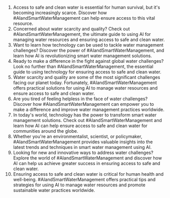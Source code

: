 1. Access to safe and clean water is essential for human survival, but it's becoming increasingly scarce. Discover how #AIandSmartWaterManagement can help ensure access to this vital resource.
2. Concerned about water scarcity and quality? Check out #AIandSmartWaterManagement, the ultimate guide to using AI for managing water resources and ensuring access to safe and clean water.
3. Want to learn how technology can be used to tackle water management challenges? Discover the power of #AIandSmartWaterManagement, and learn how AI is revolutionizing smart water management solutions.
4. Ready to make a difference in the fight against global water challenges? Look no further than #AIandSmartWaterManagement, the essential guide to using technology for ensuring access to safe and clean water.
5. Water scarcity and quality are some of the most significant challenges facing our planet today. Fortunately, #AIandSmartWaterManagement offers practical solutions for using AI to manage water resources and ensure access to safe and clean water.
6. Are you tired of feeling helpless in the face of water challenges? Discover how #AIandSmartWaterManagement can empower you to make a difference and improve water management practices worldwide.
7. In today's world, technology has the power to transform smart water management solutions. Check out #AIandSmartWaterManagement and learn how AI can help ensure access to safe and clean water for communities around the globe.
8. Whether you're an environmentalist, scientist, or policymaker, #AIandSmartWaterManagement provides valuable insights into the latest trends and techniques in smart water management using AI.
9. Looking for new and innovative ways to address water challenges? Explore the world of #AIandSmartWaterManagement and discover how AI can help us achieve greater success in ensuring access to safe and clean water.
10. Ensuring access to safe and clean water is critical for human health and well-being. #AIandSmartWaterManagement offers practical tips and strategies for using AI to manage water resources and promote sustainable water practices worldwide.
